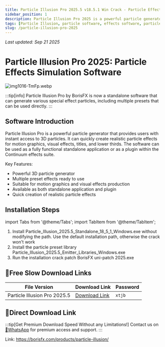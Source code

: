 ```yaml
---
title: Particle Illusion Pro 2025.5 v18.5.1 Win Crack - Particle Effects Simulation Software
sidebar_position: 1
description: Particle Illusion Pro 2025 is a powerful particle generator that can quickly create realistic particle effects for motion graphics, visual effects, titles, and lower thirds.
tags: [Particle Illusion, particle software, effects software, particle simulation, visual effects, VFX software, motion graphics, particle generator, BorisFX]
slug: /particle-illusion-pro-2025
---
```

<!--Above is frontmatter Part-generate depend on content meet Google Seo, you need to balance automation efficiency with Google's core ranking factors—especially E-E-A-T (Experience, Expertise, Authoritativeness, Trustworthiness) -->
*Last updated: Sep 21 2025*<!--generate depend on file modified time -->

<!--First Part-This is Title -->
# Particle Illusion Pro 2025: Particle Effects Simulation Software

<!--Second Part-This is First Banner -->
![img1016-TmFp.webp](https://list.ucards.store/d/img/img1016-TmFp.webp)

:::tip[info]
Particle Illusion Pro by BorisFX is now a standalone software that can generate various special effect particles, including multiple presets that can be used directly.
:::

## Software Introduction

Particle Illusion Pro is a powerful particle generator that provides users with instant access to 3D particles. It can quickly create realistic particle effects for motion graphics, visual effects, titles, and lower thirds. The software can be used as a fully functional standalone application or as a plugin within the Continuum effects suite.

Key Features:
- Powerful 3D particle generator
- Multiple preset effects ready to use
- Suitable for motion graphics and visual effects production
- Available as both standalone application and plugin
- Quick creation of realistic particle effects

## Installation Steps

import Tabs from '@theme/Tabs';
import TabItem from '@theme/TabItem';

<Tabs>
  <TabItem value="installation" label="Installation Instructions" default>
    <ol>
      <li>Install Particle_Illusion_2025.5_Standalone_18_5_1_Windows.exe without modifying the path. Use the default installation path, otherwise the crack won't work</li>
      <li>Install the particle preset library Particle_Illusion_2025.5_Emitter_Libraries_Windows.exe</li>
      <li>Run the installation crack patch BorisFX uni-patch 2025.exe</li>
    </ol>
  </TabItem>
</Tabs>

## 🐌Free Slow Download Links



| File Version | Download Link | Password |
|--------------|---------------|----------|
| Particle Illusion Pro 2025.5 | [Download Link](https://pan.baidu.com/s/1PC7F2K3VnD6nvBcHvc5PtA?pwd=xtjb) | `xtjb` |

## 🚀Direct Download Link
:::tip[Get Premium Download Speed Without any Limitations!]
Contact us on [💬WhatsApp](https://wa.me/+8613237610083) for premium  access and support.
:::

Link: https://borisfx.com/products/particle-illusion/